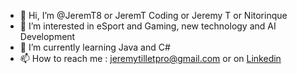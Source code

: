 - 👋 Hi, I’m @JeremT8 or JeremT Coding or Jeremy T or Nitorinque 
- 👀 I’m interested in eSport and Gaming, new technology and AI Development
- 🌱 I’m currently learning Java and C# 
- 📫 How to reach me : jeremytilletpro@gmail.com or on [Linkedin](https://www.linkedin.com/in/jeremy-tillet/)

<!---
JeremT8/JeremT8 is a ✨ special ✨ repository because its `README.md` (this file) appears on your GitHub profile.
You can click the Preview link to take a look at your changes.
--->
